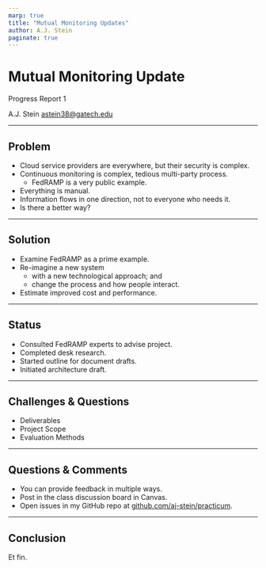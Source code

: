 ```yaml
---
marp: true
title: "Mutual Monitoring Updates"
author: A.J. Stein
paginate: true
---
```


# Mutual Monitoring Update

Progress Report 1

A.J. Stein
[astein38@gatech.edu](mailto:astein38@gatech.edu)

---

## Problem 

- Cloud service providers are everywhere, but their security is complex.
- Continuous monitoring is complex, tedious multi-party process.
    - FedRAMP is a very public example.
- Everything is manual.
- Information flows in one direction, not to everyone who needs it.
- Is there a better way?

---

## Solution

- Examine FedRAMP as a prime example.
- Re-imagine a new system
    - with a new technological approach; and
    - change the process and how people interact.
- Estimate improved cost and performance.

---

## Status

- Consulted FedRAMP experts to advise project.
- Completed desk research.
- Started outline for document drafts.
- Initiated architecture draft.

---

## Challenges & Questions

- Deliverables
- Project Scope
- Evaluation Methods

---

## Questions & Comments

- You can provide feedback in multiple ways.
- Post in the class discussion board in Canvas.
- Open issues in my GitHub repo at [github.com/aj-stein/practicum](https://github.com/aj-stein/practicum.git).

---

## Conclusion

Et fin.
